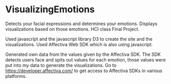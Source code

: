 # VisualizingEmotions
Detects your facial expressions and determines your emotions. Displays visualizations based on those emotions. HCI class Final Project.

Used javascript and the javascript library D3 to create the site and the visualizations. Used Affectiva Web SDK which is also using javascript. 

Generated own data from the values given by the Affectiva SDK. The SDK detects users face and spits out values for each emotion, those values were put into my data to generate the visualizations. Go to https://developer.affectiva.com/ to get access to Affectiva SDKs in various platforms. 
